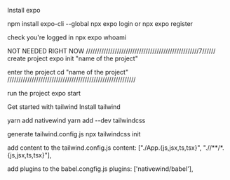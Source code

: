 Install expo

npm install expo-cli --global
npx expo login
or
npx expo register

check you're logged in
npx expo whoami

NOT NEEDED RIGHT NOW
///////////////////////////////////////////////////7//////
create project
expo init "name of the project"

enter the project
cd "name of the project"
//////////////////////////////////////////////////////////

run the project
expo start

Get started with tailwind
Install tailwind

yarn add nativewind
yarn add --dev tailwindcss

generate tailwind.config.js
npx tailwindcss init

add content to the tailwind.config.js
content: ["./App.{js,jsx,ts,tsx}", "./<custom directory>/**/*.{js,jsx,ts,tsx}"],

add plugins to the babel.congfig.js
plugins: ['nativewind/babel'],


